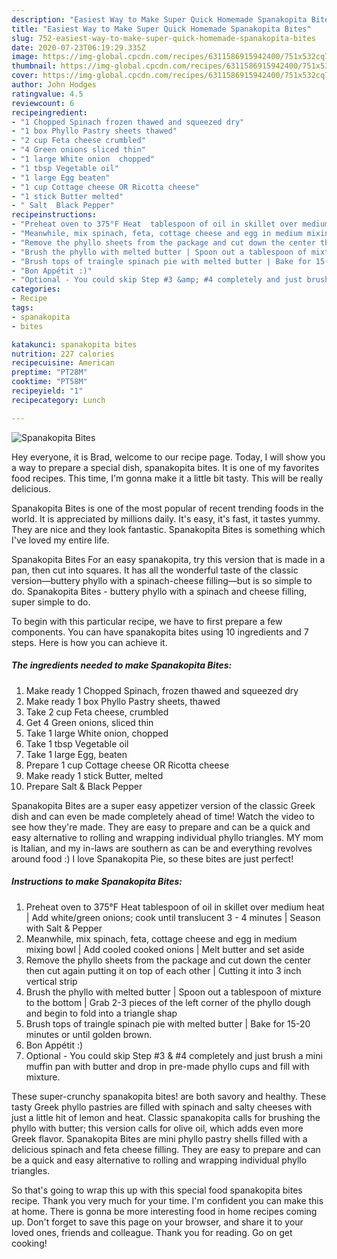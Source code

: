 ```yaml
---
description: "Easiest Way to Make Super Quick Homemade Spanakopita Bites"
title: "Easiest Way to Make Super Quick Homemade Spanakopita Bites"
slug: 752-easiest-way-to-make-super-quick-homemade-spanakopita-bites
date: 2020-07-23T06:19:29.335Z
image: https://img-global.cpcdn.com/recipes/6311586915942400/751x532cq70/spanakopita-bites-recipe-main-photo.jpg
thumbnail: https://img-global.cpcdn.com/recipes/6311586915942400/751x532cq70/spanakopita-bites-recipe-main-photo.jpg
cover: https://img-global.cpcdn.com/recipes/6311586915942400/751x532cq70/spanakopita-bites-recipe-main-photo.jpg
author: John Hodges
ratingvalue: 4.5
reviewcount: 6
recipeingredient:
- "1 Chopped Spinach frozen thawed and squeezed dry"
- "1 box Phyllo Pastry sheets thawed"
- "2 cup Feta cheese crumbled"
- "4 Green onions sliced thin"
- "1 large White onion  chopped"
- "1 tbsp Vegetable oil"
- "1 large Egg beaten"
- "1 cup Cottage cheese OR Ricotta cheese"
- "1 stick Butter melted"
- " Salt  Black Pepper"
recipeinstructions:
- "Preheat oven to 375°F Heat  tablespoon of oil in skillet over medium heat | Add white/green onions; cook until translucent  3 - 4 minutes | Season with Salt &amp; Pepper"
- "Meanwhile, mix spinach, feta, cottage cheese and egg in medium mixing bowl | Add cooled cooked onions | Melt butter and set aside"
- "Remove the phyllo sheets from the package and cut down the center then cut again putting it on top of each other | Cutting it  into 3 inch vertical strip"
- "Brush the phyllo with melted butter | Spoon out a tablespoon of mixture to the bottom | Grab 2-3 pieces of the left corner of the phyllo dough and begin to fold into a triangle shap"
- "Brush tops of traingle spinach pie with melted butter | Bake for 15-20 minutes or until golden brown."
- "Bon Appétit :)"
- "Optional - You could skip Step #3 &amp; #4 completely and just brush a mini muffin pan with butter and drop in pre-made phyllo cups and fill with mixture."
categories:
- Recipe
tags:
- spanakopita
- bites

katakunci: spanakopita bites 
nutrition: 227 calories
recipecuisine: American
preptime: "PT28M"
cooktime: "PT58M"
recipeyield: "1"
recipecategory: Lunch

---
```



![Spanakopita Bites](https://img-global.cpcdn.com/recipes/6311586915942400/751x532cq70/spanakopita-bites-recipe-main-photo.jpg)

Hey everyone, it is Brad, welcome to our recipe page. Today, I will show you a way to prepare a special dish, spanakopita bites. It is one of my favorites food recipes. This time, I'm gonna make it a little bit tasty. This will be really delicious.

Spanakopita Bites is one of the most popular of recent trending foods in the world. It is appreciated by millions daily. It's easy, it's fast, it tastes yummy. They are nice and they look fantastic. Spanakopita Bites is something which I've loved my entire life.

Spanakopita Bites For an easy spanakopita, try this version that is made in a pan, then cut into squares. It has all the wonderful taste of the classic version—buttery phyllo with a spinach-cheese filling—but is so simple to do. Spanakopita Bites - buttery phyllo with a spinach and cheese filling, super simple to do.


To begin with this particular recipe, we have to first prepare a few components. You can have spanakopita bites using 10 ingredients and 7 steps. Here is how you can achieve it.

<!--inarticleads1-->

##### The ingredients needed to make Spanakopita Bites:

1. Make ready 1 Chopped Spinach, frozen thawed and squeezed dry
1. Make ready 1 box Phyllo Pastry sheets, thawed
1. Take 2 cup Feta cheese, crumbled
1. Get 4 Green onions, sliced thin
1. Take 1 large White onion,  chopped
1. Take 1 tbsp Vegetable oil
1. Take 1 large Egg, beaten
1. Prepare 1 cup Cottage cheese OR Ricotta cheese
1. Make ready 1 stick Butter, melted
1. Prepare  Salt &amp; Black Pepper


Spanakopita Bites are a super easy appetizer version of the classic Greek dish and can even be made completely ahead of time! Watch the video to see how they&#39;re made. They are easy to prepare and can be a quick and easy alternative to rolling and wrapping individual phyllo triangles. MY mom is Italian, and my in-laws are southern as can be and everything revolves around food :) I love Spanakopita Pie, so these bites are just perfect! 

<!--inarticleads2-->

##### Instructions to make Spanakopita Bites:

1. Preheat oven to 375°F Heat  tablespoon of oil in skillet over medium heat | Add white/green onions; cook until translucent  3 - 4 minutes | Season with Salt &amp; Pepper
1. Meanwhile, mix spinach, feta, cottage cheese and egg in medium mixing bowl | Add cooled cooked onions | Melt butter and set aside
1. Remove the phyllo sheets from the package and cut down the center then cut again putting it on top of each other | Cutting it  into 3 inch vertical strip
1. Brush the phyllo with melted butter | Spoon out a tablespoon of mixture to the bottom | Grab 2-3 pieces of the left corner of the phyllo dough and begin to fold into a triangle shap
1. Brush tops of traingle spinach pie with melted butter | Bake for 15-20 minutes or until golden brown.
1. Bon Appétit :)
1. Optional - You could skip Step #3 &amp; #4 completely and just brush a mini muffin pan with butter and drop in pre-made phyllo cups and fill with mixture.


These super-crunchy spanakopita bites! are both savory and healthy. These tasty Greek phyllo pastries are filled with spinach and salty cheeses with just a little hit of lemon and heat. Classic spanakopita calls for brushing the phyllo with butter; this version calls for olive oil, which adds even more Greek flavor. Spanakopita Bites are mini phyllo pastry shells filled with a delicious spinach and feta cheese filling. They are easy to prepare and can be a quick and easy alternative to rolling and wrapping individual phyllo triangles. 

So that's going to wrap this up with this special food spanakopita bites recipe. Thank you very much for your time. I'm confident you can make this at home. There is gonna be more interesting food in home recipes coming up. Don't forget to save this page on your browser, and share it to your loved ones, friends and colleague. Thank you for reading. Go on get cooking!
